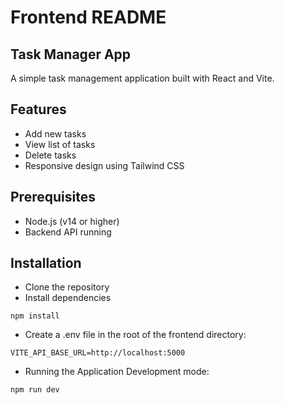 # Frontend README
## Task Manager App
A simple task management application built with React and Vite.

## Features
- Add new tasks
- View list of tasks
- Delete tasks
- Responsive design using Tailwind CSS

## Prerequisites
- Node.js (v14 or higher)
- Backend API running

## Installation
- Clone the repository
- Install dependencies
```
npm install
```
- Create a .env file in the root of the frontend directory:
```
VITE_API_BASE_URL=http://localhost:5000
```
- Running the Application
Development mode:
```
npm run dev
```